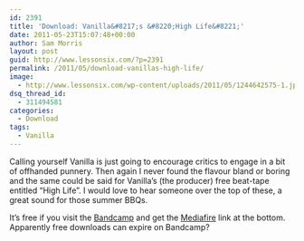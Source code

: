 ```yaml
---
id: 2391
title: 'Download: Vanilla&#8217;s &#8220;High Life&#8221;'
date: 2011-05-23T15:07:48+00:00
author: Sam Morris
layout: post
guid: http://www.lessonsix.com/?p=2391
permalink: /2011/05/download-vanillas-high-life/
image:
  - http://www.lessonsix.com/wp-content/uploads/2011/05/1244642575-1.jpg
dsq_thread_id:
  - 311494581
categories:
  - Download
tags:
  - Vanilla
---
```

Calling yourself Vanilla is just going to encourage critics to engage in a bit of offhanded punnery. Then again I never found the flavour bland or boring and the same could be said for Vanilla&#8217;s (the producer) free beat-tape entitled &#8220;High Life&#8221;. I would love to hear someone over the top of these, a great sound for those summer BBQs.

It&#8217;s free if you visit the [Bandcamp](http://vanillabeats.bandcamp.com/album/high-life) and get the [Mediafire](http://www.mediafire.com/?sm23jcs7q8tiyxl) link at the bottom. Apparently free downloads can expire on Bandcamp?